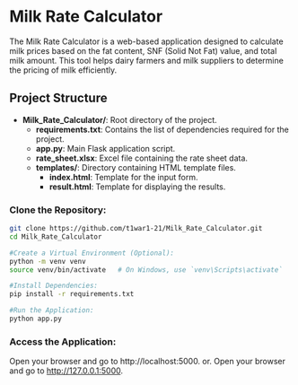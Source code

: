 # Milk Rate Calculator

The Milk Rate Calculator is a web-based application designed to calculate milk prices based on the fat content, SNF (Solid Not Fat) value, and total milk amount. This tool helps dairy farmers and milk suppliers to determine the pricing of milk efficiently.

## Project Structure


- **Milk_Rate_Calculator/**: Root directory of the project.
  - **requirements.txt**: Contains the list of dependencies required for the project.
  - **app.py**: Main Flask application script.
  - **rate_sheet.xlsx**: Excel file containing the rate sheet data.
  - **templates/**: Directory containing HTML template files.
    - **index.html**: Template for the input form.
    - **result.html**: Template for displaying the results.
      

### Clone the Repository:
```bash
git clone https://github.com/t1war1-21/Milk_Rate_Calculator.git
cd Milk_Rate_Calculator

#Create a Virtual Environment (Optional):
python -m venv venv
source venv/bin/activate   # On Windows, use `venv\Scripts\activate`

#Install Dependencies:
pip install -r requirements.txt

#Run the Application:
python app.py
`````

### Access the Application:

Open your browser and go to http://localhost:5000.
                      or.
Open your browser and go to http://127.0.0.1:5000.
